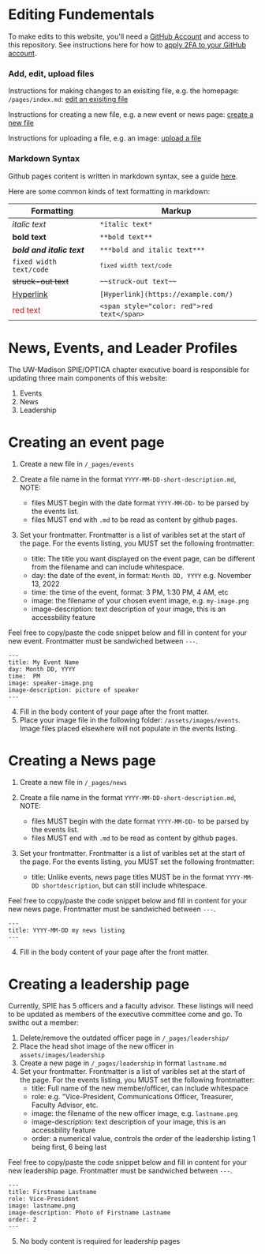# Editing Fundementals

To make edits to this website, you'll need a [GitHub Account](https://docs.github.com/en/get-started/signing-up-for-github/signing-up-for-a-new-github-account) and access to this repository. See instructions here for how to [apply 2FA to your GitHub account](https://docs.github.com/en/authentication/securing-your-account-with-two-factor-authentication-2fa).

### Add, edit, upload files
Instructions for making changes to an exisiting file, e.g. the homepage: `/pages/index.md`: [edit an exisiting file](https://docs.github.com/en/repositories/working-with-files/managing-files/editing-files)

Instructions for creating a new file, e.g. a new event or news page: [create a new file](https://docs.github.com/en/repositories/working-with-files/managing-files/creating-new-files)

Instructions for uploading a file, e.g. an image: [upload a file](https://docs.github.com/en/repositories/working-with-files/managing-files/adding-a-file-to-a-repository)


### Markdown Syntax
Github pages content is written in markdown syntax, see a guide [here](https://www.markdownguide.org/basic-syntax/).

Here are some common kinds of text formatting in markdown:

| Formatting                               | Markup                                     |
|------------------------------------------|--------------------------------------------|
| *italic text*                            | `*italic text*`                            |
| **bold text**                            | `**bold text**`                            |
| ***bold and italic text***               | `***bold and italic text***`               |
| `fixed width text/code`                  | <code>`fixed width text/code`</code>       |
| ~~struck-out text~~                      | `~~struck-out text~~`                      |
| [Hyperlink](https://example.com/)        | `[Hyperlink](https://example.com/)`        |
| <span style="color: red">red text</span> | `<span style="color: red">red text</span>` |

# News, Events, and Leader Profiles
The UW-Madison SPIE/OPTICA chapter executive board is responsible for updating three main components of this website:
1) Events
2) News
3) Leadership

# Creating an event page
1) Create a new file in `/_pages/events`
2) Create a file name in the format `YYYY-MM-DD-short-description.md`, NOTE:
    - files MUST begin with the date format `YYYY-MM-DD-` to be parsed by the events list.
    - files MUST end with `.md` to be read as content by github pages.

3) Set your frontmatter. Frontmatter is a list of varibles set at the start of the page. For the events listing, you MUST set the following frontmatter:
    - title: The title you want displayed on the event page, can be different from the filename and can include whitespace.
    - day: the date of the event, in format: `Month DD, YYYY` e.g. November 13, 2022
    - time: the time of the event, format: 3 PM, 1:30 PM, 4 AM, etc
    - image: the filename of your chosen event image, e.g. `my-image.png`
    - image-description: text description of your image, this is an accessbility feature

Feel free to copy/paste the code snippet below and fill in content for your new event. Frontmatter must be sandwiched between ```---```.
```
---
title: My Event Name
day: Month DD, YYYY
time:  PM
image: speaker-image.png
image-description: picture of speaker
---
```
4) Fill in the body content of your page after the front matter.
5) Place your image file in the following folder: `/assets/images/events`. Image files placed elsewhere will not populate in the events listing.

# Creating a News page

1) Create a new file in `/_pages/news`
2) Create a file name in the format `YYYY-MM-DD-short-description.md`, NOTE:
   - files MUST begin with the date format `YYYY-MM-DD-` to be parsed by the events list.
   - files MUST end with `.md` to be read as content by github pages.

3) Set your frontmatter. Frontmatter is a list of varibles set at the start of the page. For the events listing, you MUST set the following frontmatter:
   - title: Unlike events, news page titles MUST be in the format `YYYY-MM-DD shortdescription`, but can still include whitespace.

Feel free to copy/paste the code snippet below and fill in content for your new news page. Frontmatter must be sandwiched between ```---```.
```
---
title: YYYY-MM-DD my news listing
---
```
4) Fill in the body content of your page after the front matter.

# Creating a leadership page
Currently, SPIE has 5 officers and a faculty advisor. These listings will need to be updated as members of the executive committee come and go. To swithc out a member:
1) Delete/remove the outdated officer page in `/_pages/leadership/`
2) Place the head shot image of the new officer in `assets/images/leadership`
3) Create a new page in `/_pages/leadership` in format `lastname.md`
4) Set your frontmatter. Frontmatter is a list of varibles set at the start of the page. For the events listing, you MUST set the following frontmatter:
   - title: Full name of the new member/officer, can include whitespace
   - role: e.g. "Vice-President, Communications Officer, Treasurer, Faculty Advisor, etc.
   - image: the filename of the new officer image, e.g. `lastname.png`
   - image-description: text description of your image, this is an accessbility feature
   - order: a numerical value, controls the order of the leadership listing 1 being first, 6 being last

Feel free to copy/paste the code snippet below and fill in content for your new leadership page. Frontmatter must be sandwiched between ```---```.
```
---
title: Firstname Lastname
role: Vice-President
image: lastname.png
image-description: Photo of Firstname Lastname
order: 2
---
```
5) No body content is required for leadership pages
